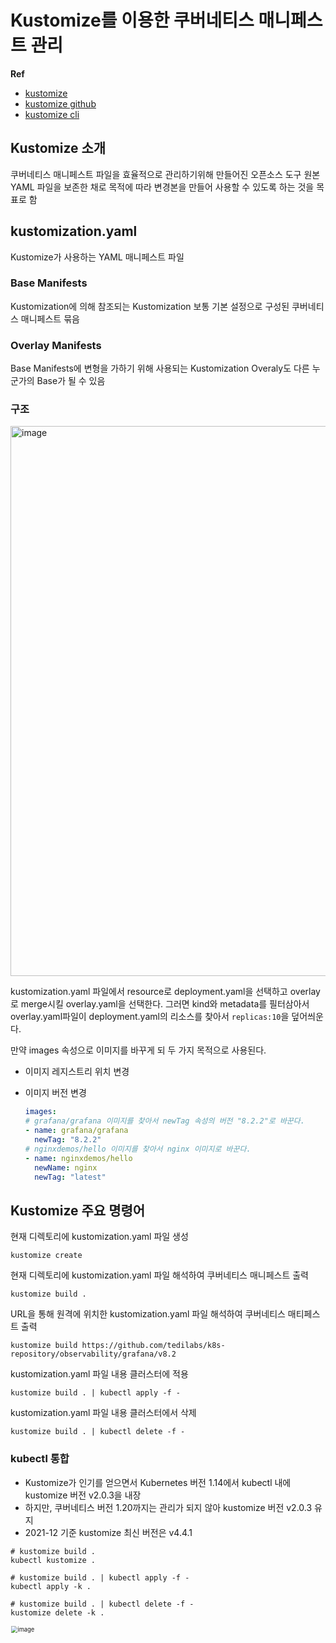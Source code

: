 # Kustomize를 이용한 쿠버네티스 매니페스트 관리

**Ref**

* [kustomize](https://kustomize.io/)
* [kustomize github](https://github.com/kubernetes-sigs/kustomize)
* [kustomize cli](https://kubectl.docs.kubernetes.io/references/kustomize/)

## Kustomize 소개

쿠버네티스 매니페스트 파일을 효율적으로 관리하기위해 만들어진 오픈소스 도구
원본 YAML 파일을 보존한 채로 목적에 따라 변경본을 만들어 사용할 수 있도록 하는 것을 목표로 함



## kustomization.yaml

Kustomize가 사용하는 YAML 매니페스트 파일

### Base Manifests

Kustomization에 의해 참조되는 Kustomization
보통 기본 설정으로 구성된 쿠버네티스 매니페스트 묶음

### Overlay Manifests

Base Manifests에 변형을 가하기 위해 사용되는 Kustomization Overaly도 다른 누군가의 Base가 될 수 있음

### 구조

<img width="880" alt="image" src="https://github.com/huggingface/transformers/assets/33750210/b9c622e9-6705-42d6-84f8-1f8587558a63">

kustomization.yaml 파일에서 resource로 deployment.yaml을 선택하고 overlay로 merge시킬 overlay.yaml을 선택한다. 그러면 kind와 metadata를 필터삼아서 overlay.yaml파일이 deployment.yaml의 리소스를 찾아서 `replicas:10`을 덮어씌운다.

만약 images 속성으로 이미지를 바꾸게 되 두 가지 목적으로 사용된다.

- 이미지 레지스트리 위치 변경

- 이미지 버전 변경

  ```yaml
  images:
  # grafana/grafana 이미지를 찾아서 newTag 속성의 버전 "8.2.2"로 바꾼다.
  - name: grafana/grafana 
  	newTag: "8.2.2"
  # nginxdemos/hello 이미지를 찾아서 nginx 이미지로 바꾼다.
  - name: nginxdemos/hello
    newName: nginx
    newTag: "latest"
  ```



## Kustomize 주요 명령어

현재 디렉토리에 kustomization.yaml  파일 생성

```
kustomize create
```

현재 디렉토리에 kustomization.yaml 파일 해석하여 쿠버네티스 매니페스트 출력

```
kustomize build .
```

URL을 통해 원격에 위치한 kustomization.yaml 파일 해석하여 쿠버네티스 매티페스트 출력

```
kustomize build https://github.com/tedilabs/k8s-repository/observability/grafana/v8.2
```

kustomization.yaml 파일 내용 클러스터에 적용

```
kustomize build . | kubectl apply -f -
```

kustomization.yaml 파일 내용 클러스터에서 삭제

```
kustomize build . | kubectl delete -f -
```



### kubectl 통합

- Kustomize가 인기를 얻으면서 Kubernetes 버전 1.14에서 kubectl 내에 kustomize 버전 v2.0.3을 내장
- 하지만, 쿠버네티스 버전 1.20까지는 관리가 되지 않아 kustomize 버전 v2.0.3 유지
- 2021-12 기준 kustomize 최신 버전은 v4.4.1

```
# kustomize build .
kubectl kustomize .

# kustomize build . | kubectl apply -f -
kubectl apply -k .

# kustomize build . | kubectl delete -f -
kustomize delete -k .
```

<img width="643" alt="image" src="https://github.com/huggingface/transformers/assets/33750210/195d630f-25e0-4f09-93d1-3981c1e1fcc7" style="zoom:67%;" >

